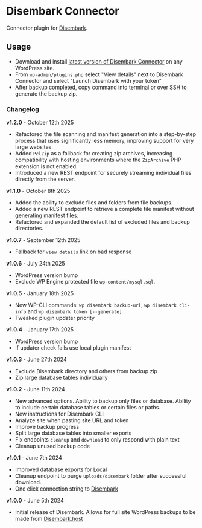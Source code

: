 # Disembark Connector

Connector plugin for [Disembark](https://disembark.host).

## Usage

- Download and install [latest version of Disembark Connector](https://github.com/DisembarkHost/disembark-connector/releases) on any WordPress site.
- From `wp-admin/plugins.php` select "View details" next to Disembark Connector and select "Launch Disembark with your token"
- After backup completed, copy command into terminal or over SSH to generate the backup zip.

### Changelog

**v1.2.0** - October 12th 2025
* Refactored the file scanning and manifest generation into a step-by-step process that uses significantly less memory, improving support for very large websites.
* Added `PclZip` as a fallback for creating zip archives, increasing compatibility with hosting environments where the `ZipArchive` PHP extension is not enabled.
* Introduced a new REST endpoint for securely streaming individual files directly from the server.

**v1.1.0** - October 8th 2025
- Added the ability to exclude files and folders from file backups.
- Added a new REST endpoint to retrieve a complete file manifest without generating manifest files.
- Refactored and expanded the default list of excluded files and backup directories.

**v1.0.7** - September 12th 2025
- Fallback for `view details` link on bad response

**v1.0.6** - July 24th 2025
- WordPress version bump
- Exclude WP Engine protected file `wp-content/mysql.sql`.

**v1.0.5** - January 18th 2025
- New WP-CLI commands: `wp disembark backup-url`, `wp disembark cli-info` and `wp disembark token [--generate]`
- Tweaked plugin updater priority

**v1.0.4** - January 17th 2025
- WordPress version bump
- If updater check fails use local plugin manifest

**v1.0.3** - June 27th 2024
- Exclude Disembark directory and others from backup zip
- Zip large database tables individually

**v1.0.2** - June 11th 2024
- New advanced options. Ability to backup only files or database. Ability to include certain database tables or certain files or paths.
- New instructions for Disembark CLI
- Analyze site when pasting site URL and token
- Improve backup progress
- Split large database tables into smaller exports
- Fix endpoints `cleanup` and `download` to only respond with plain text
- Cleanup unused backup code

**v1.0.1** - June 7th 2024
- Improved database exports for [Local](https://localwp.com)
- Cleanup endpoint to purge `uploads/disembark` folder after successful download.
- One click connection string to [Disembark](https://disembark.host)

**v1.0.0** - June 5th 2024
- Initial release of Disembark. Allows for full site WordPress backups to be made from [Disembark.host](Disembark.host)
